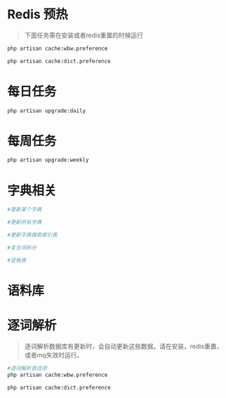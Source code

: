 # Redis 预热

>下面任务需在安装或者redis重置的时候运行

```bash
php artisan cache:wbw.preference

php artisan cache:dict.preference
```

# 每日任务

```bash
php artisan upgrade:daily
```

# 每周任务

```bash
php artisan upgrade:weekly
```

# 字典相关

```bash
#更新某个字典

#更新所有字典

#更新字典搜索索引表

#复合词拆分

#变格表
```

# 语料库

# 逐词解析

>逐词解析数据库有更新时，会自动更新这些数据。请在安装，redis重置，或者mq失效时运行。

```bash
#逐词解析首选项
php artisan cache:wbw.preference

php artisan cache:dict.preference
```
